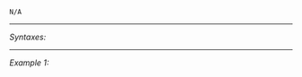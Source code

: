 `N/A`


---
*Syntaxes:*

<!-- [] call `BIS_fnc_moduleStrategicMapMission` -->

---
*Example 1:*

<!-- 
```sqf
[] call BIS_fnc_moduleStrategicMapMission;
``` -->